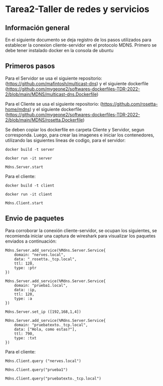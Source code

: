# Tarea2-Taller de redes y servicios

## Información general
En el siguiente documento se deja registro de los pasos utilizados para establecer la conexion cliente-servidor en el protocolo MDNS.
Primero se debe tener instalado docker en la consola de ubuntu

## Primeros pasos

Para el Servidor se usa el siguiente repositorio: (https://github.com/mafintosh/multicast-dns) y el siguiente dockerfile (https://github.com/mygeone2/softwares-dockerfiles-TDR-2022-2/blob/main/MDNS/multicast-dns.Dockerfile) 

Para el Cliente se usa el siguiente repositorio: (https://github.com/rosetta-home/mdns) y el siguiente dockerfile (https://github.com/mygeone2/softwares-dockerfiles-TDR-2022-2/blob/main/MDNS/rosetta.Dockerfile) 

Se deben copiar los dockerfile en carpeta Cliente y Servidor, segun corresponda.
Luego, para crear las imagenes e iniciar los contenedores, utilizando las siguientes lineas de codigo, para el servidor: 

```
docker build -t server

docker run -it server   

Mdns.Server.start
```
Para el cliente:
```
docker build -t client

docker run -it client 

Mdns.Client.start
```
## Envio de paquetes
Para corroborar la conexión cliente-servidor, se ocupan los siguientes, se recomienda iniciar una captura de wireshark para visualizar los paquetes enviados a continuación:

```
Mdns.Server.add_service(%Mdns.Server.Service{
    domain: "nerves.local",
    data: "_rosetta._tcp.local",
    ttl: 120,
    type: :ptr
})

Mdns.Server.add_service(%Mdns.Server.Service{
    domain: "prueba1.local",
    data: :ip,
    ttl: 120,
    type: :a
})

Mdns.Server.set_ip ([192,168,1,4])

Mdns.Server.add_service(%Mdns.Server.Service{
    domain: "pruebatexto._tcp.local",
    data: ["Hola, como estas?"],
    ttl: 790,
    type: :txt
})
```
Para el cliente:
```
Mdns.Client.query ("nerves.local")

Mdns.Client.query("prueba1")

Mdns.Client.query("pruebatexto._tcp.local")
```
